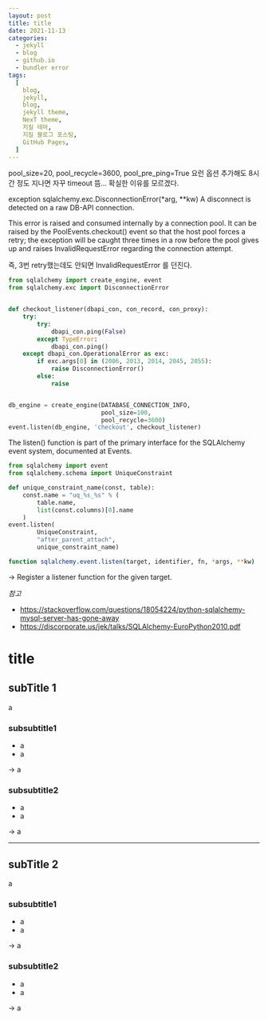 ```yaml
---
layout: post
title: title
date: 2021-11-13
categories:
  - jekyll
  - blog
  - github.io
  - bundler error
tags:
  [
    blog,
    jekyll,
    blog,
    jekyll theme,
    NexT theme,
    지킬 테마,
    지킬 블로그 포스팅,
    GitHub Pages,
  ]
---
```


pool_size=20, pool_recycle=3600, pool_pre_ping=True
요런 옵션 추가해도 8시간 정도 지나면 자꾸 timeout 뜸...
확실한 이유를 모르겠다.

exception sqlalchemy.exc.DisconnectionError(\*arg, \*\*kw)
A disconnect is detected on a raw DB-API connection.

This error is raised and consumed internally by a connection pool. It can be raised by the PoolEvents.checkout() event so that the host pool forces a retry; the exception will be caught three times in a row before the pool gives up and raises InvalidRequestError regarding the connection attempt.

즉, 3번 retry했는데도 안되면 InvalidRequestError 를 던진다.

```py
from sqlalchemy import create_engine, event
from sqlalchemy.exc import DisconnectionError


def checkout_listener(dbapi_con, con_record, con_proxy):
    try:
        try:
            dbapi_con.ping(False)
        except TypeError:
            dbapi_con.ping()
    except dbapi_con.OperationalError as exc:
        if exc.args[0] in (2006, 2013, 2014, 2045, 2055):
            raise DisconnectionError()
        else:
            raise


db_engine = create_engine(DATABASE_CONNECTION_INFO,
                          pool_size=100,
                          pool_recycle=3600)
event.listen(db_engine, 'checkout', checkout_listener)
```

The listen() function is part of the primary interface for the SQLAlchemy event system, documented at Events.

```py
from sqlalchemy import event
from sqlalchemy.schema import UniqueConstraint

def unique_constraint_name(const, table):
    const.name = "uq_%s_%s" % (
        table.name,
        list(const.columns)[0].name
    )
event.listen(
        UniqueConstraint,
        "after_parent_attach",
        unique_constraint_name)
```

```sh
function sqlalchemy.event.listen(target, identifier, fn, *args, **kw)
```

-> Register a listener function for the given target.

_참고_

- https://stackoverflow.com/questions/18054224/python-sqlalchemy-mysql-server-has-gone-away
- https://discorporate.us/jek/talks/SQLAlchemy-EuroPython2010.pdf

# title

## subTitle 1

a

### subsubtitle1

- a
- a

-> a

### subsubtitle2

- a
- a

-> a

---

## subTitle 2

a

### subsubtitle1

- a
- a

-> a

### subsubtitle2

- a
- a

-> a
